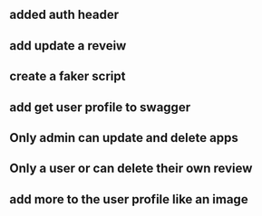 ## added auth header

## add update a reveiw

## create a faker script

## add get user profile to swagger

## Only admin can update and delete apps

## Only a user or can delete their own review

## add more to the user profile like an image
